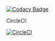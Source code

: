 [![Codacy Badge](https://api.codacy.com/project/badge/Grade/d07dd81bddb140bba2c12b227e10badc)](https://www.codacy.com/app/gaurav714/ibm-w2-buzzup-server?utm_source=github.com&amp;utm_medium=referral&amp;utm_content=gaurav714/ibm-w2-buzzup-server&amp;utm_campaign=Badge_Grade)

CircleCI:

[![CircleCI](https://circleci.com/gh/stackroute-immersive/ibm-w2-buzzup-server/tree/v1.0.0.svg?style=svg)](https://circleci.com/gh/stackroute-immersive/ibm-w2-buzzup-server/tree/v1.0.0)
